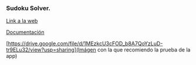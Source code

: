 ### Sudoku Solver.

[Link a la web](https://carlosdiezsudoku.streamlit.app/)

[Documentación](https://docs.google.com/document/d/1FnKHc-Hu9uRij2FVLIWdaw0bwmHq89e6T_6YZzFGzzQ/edit?usp=sharing)

[https://drive.google.com/file/d/1MEzkcU3cFOD_b8A7QoYzLuD-tr9ELu32/view?usp=sharing](Imágen con la que recomiendo la prueba de la app)
